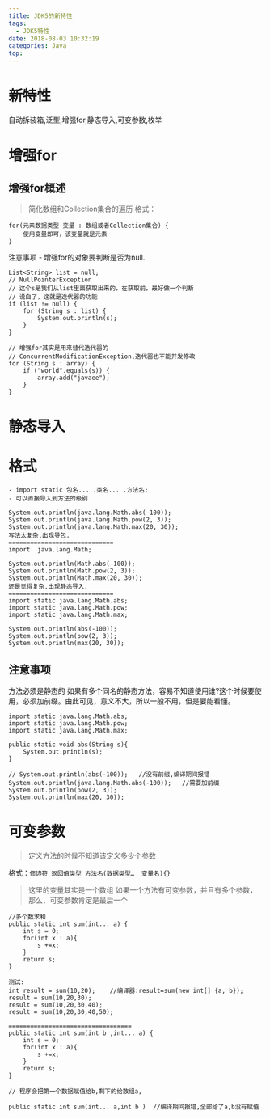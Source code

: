 ```yaml
---
title: JDK5的新特性
tags:
  - JDK5特性
date: 2018-08-03 10:32:19
categories: Java
top:
---
```

# 新特性
自动拆装箱,泛型,增强for,静态导入,可变参数,枚举

<!-- more -->

# 增强for

## 增强for概述
> 简化数组和Collection集合的遍历
> 格式：
	
	for(元素数据类型 变量 : 数组或者Collection集合) {
		使用变量即可，该变量就是元素
    }

注意事项
	- 增强for的对象要判断是否为null.

```
List<String> list = null;
// NullPointerException
// 这个s是我们从list里面获取出来的，在获取前，最好做一个判断
// 说白了，这就是迭代器的功能
if (list != null) {
	for (String s : list) {
		System.out.println(s);
	}
}

// 增强for其实是用来替代迭代器的
// ConcurrentModificationException,迭代器也不能并发修改
for (String s : array) {
	if ("world".equals(s)) {
		array.add("javaee");
	}
}
```

# 静态导入
# 格式
	- import static 包名... .类名... .方法名;	
	- 可以直接导入到方法的级别	

```
System.out.println(java.lang.Math.abs(-100));
System.out.println(java.lang.Math.pow(2, 3));
System.out.println(java.lang.Math.max(20, 30));
写法太复杂,出现导包.
=============================
import  java.lang.Math;

System.out.println(Math.abs(-100));
System.out.println(Math.pow(2, 3));
System.out.println(Math.max(20, 30));
还是觉得复杂,出现静态导入.
=============================
import static java.lang.Math.abs;
import static java.lang.Math.pow;
import static java.lang.Math.max;

System.out.println(abs(-100));
System.out.println(pow(2, 3));
System.out.println(max(20, 30));
```

## 注意事项
方法必须是静态的
如果有多个同名的静态方法，容易不知道使用谁?这个时候要使用，必须加前缀。由此可见，意义不大，所以一般不用，但是要能看懂。
```
import static java.lang.Math.abs;
import static java.lang.Math.pow;
import static java.lang.Math.max;

public static void abs(String s){
	System.out.println(s);
}

// System.out.println(abs(-100));	//没有前缀,编译期间报错
System.out.println(java.lang.Math.abs(-100));	//需要加前缀
System.out.println(pow(2, 3));
System.out.println(max(20, 30));
```

# 可变参数
> 定义方法的时候不知道该定义多少个参数

格式：`修饰符 返回值类型 方法名(数据类型…  变量名){}`

> 这里的变量其实是一个数组
如果一个方法有可变参数，并且有多个参数，那么，可变参数肯定是最后一个
```
//多个数求和
public static int sum(int... a) {
	int s = 0;
	for(int x : a){
		s +=x;
	}
	return s;
}

测试:
int result = sum(10,20);	//编译器:result=sum(new int[] {a, b});
result = sum(10,20,30);
result = sum(10,20,30,40);
result = sum(10,20,30,40,50);

==================================
public static int sum(int b ,int... a) {
	int s = 0;
	for(int x : a){
		s +=x;
	}
	return s;
}

// 程序会把第一个数据赋值给b,剩下的给数组a,

public static int sum(int... a,int b )	//编译期间报错,全部给了a,b没有赋值
```

